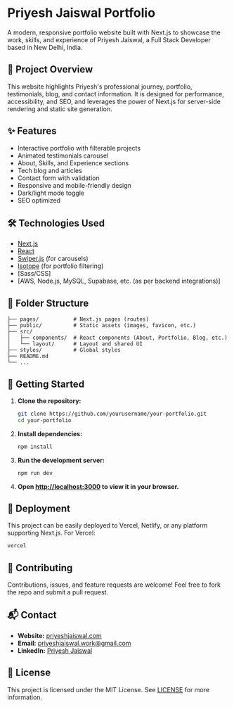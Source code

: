 # Priyesh Jaiswal Portfolio

A modern, responsive portfolio website built with Next.js to showcase the work, skills, and experience of Priyesh Jaiswal, a Full Stack Developer based in New Delhi, India.

## 🚀 Project Overview
This website highlights Priyesh's professional journey, portfolio, testimonials, blog, and contact information. It is designed for performance, accessibility, and SEO, and leverages the power of Next.js for server-side rendering and static site generation.

## ✨ Features
- Interactive portfolio with filterable projects
- Animated testimonials carousel
- About, Skills, and Experience sections
- Tech blog and articles
- Contact form with validation
- Responsive and mobile-friendly design
- Dark/light mode toggle
- SEO optimized

## 🛠️ Technologies Used
- [Next.js](https://nextjs.org/)
- [React](https://reactjs.org/)
- [Swiper.js](https://swiperjs.com/) (for carousels)
- [Isotope](https://isotope.metafizzy.co/) (for portfolio filtering)
- [Sass/CSS]
- [AWS, Node.js, MySQL, Supabase, etc. (as per backend integrations)]

## 📁 Folder Structure
```
├── pages/           # Next.js pages (routes)
├── public/          # Static assets (images, favicon, etc.)
├── src/
│   ├── components/  # React components (About, Portfolio, Blog, etc.)
│   └── layout/      # Layout and shared UI
├── styles/          # Global styles
├── README.md
└── ...
```

## 🚦 Getting Started
1. **Clone the repository:**
   ```bash
   git clone https://github.com/yourusername/your-portfolio.git
   cd your-portfolio
   ```
2. **Install dependencies:**
   ```bash
   npm install
   ```
3. **Run the development server:**
   ```bash
   npm run dev
   ```
4. **Open [http://localhost:3000](http://localhost:3000) to view it in your browser.**

## 🚀 Deployment
This project can be easily deployed to Vercel, Netlify, or any platform supporting Next.js. For Vercel:
```bash
vercel
```

## 🤝 Contributing
Contributions, issues, and feature requests are welcome! Feel free to fork the repo and submit a pull request.

## 📬 Contact
- **Website:** [priyeshjaiswal.com](https://priyeshjaiswal.com)
- **Email:** priyeshjaiswal.work@gmail.com
- **LinkedIn:** [Priyesh Jaiswal](https://www.linkedin.com/in/priyesh-jaiswal/)

## 📝 License
This project is licensed under the MIT License. See [LICENSE](LICENSE) for more information.

